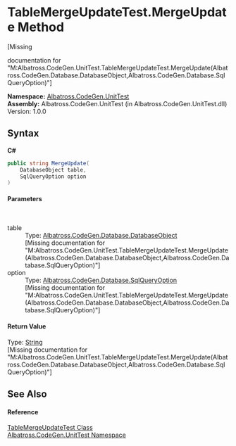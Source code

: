# TableMergeUpdateTest.MergeUpdate Method 
 

\[Missing <summary> documentation for "M:Albatross.CodeGen.UnitTest.TableMergeUpdateTest.MergeUpdate(Albatross.CodeGen.Database.DatabaseObject,Albatross.CodeGen.Database.SqlQueryOption)"\]

**Namespace:**&nbsp;<a href="c635ed64-0af7-fe2b-cfaf-82d8fce8d294">Albatross.CodeGen.UnitTest</a><br />**Assembly:**&nbsp;Albatross.CodeGen.UnitTest (in Albatross.CodeGen.UnitTest.dll) Version: 1.0.0

## Syntax

**C#**<br />
``` C#
public string MergeUpdate(
	DatabaseObject table,
	SqlQueryOption option
)
```


#### Parameters
&nbsp;<dl><dt>table</dt><dd>Type: <a href="8c1c5fa7-2f0a-cd30-da6c-228623d0ebcc">Albatross.CodeGen.Database.DatabaseObject</a><br />\[Missing <param name="table"/> documentation for "M:Albatross.CodeGen.UnitTest.TableMergeUpdateTest.MergeUpdate(Albatross.CodeGen.Database.DatabaseObject,Albatross.CodeGen.Database.SqlQueryOption)"\]</dd><dt>option</dt><dd>Type: <a href="8de49be2-45a1-e4db-84ff-14608e110049">Albatross.CodeGen.Database.SqlQueryOption</a><br />\[Missing <param name="option"/> documentation for "M:Albatross.CodeGen.UnitTest.TableMergeUpdateTest.MergeUpdate(Albatross.CodeGen.Database.DatabaseObject,Albatross.CodeGen.Database.SqlQueryOption)"\]</dd></dl>

#### Return Value
Type: <a href="http://msdn2.microsoft.com/en-us/library/s1wwdcbf" target="_blank">String</a><br />\[Missing <returns> documentation for "M:Albatross.CodeGen.UnitTest.TableMergeUpdateTest.MergeUpdate(Albatross.CodeGen.Database.DatabaseObject,Albatross.CodeGen.Database.SqlQueryOption)"\]

## See Also


#### Reference
<a href="61beb72b-55ca-cedf-b247-d2a6707271db">TableMergeUpdateTest Class</a><br /><a href="c635ed64-0af7-fe2b-cfaf-82d8fce8d294">Albatross.CodeGen.UnitTest Namespace</a><br />